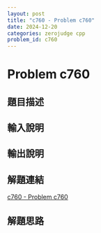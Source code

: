 ```yaml
---
layout: post
title: "c760 - Problem c760"
date: 2024-12-20
categories: zerojudge cpp
problem_id: c760
---
```


# Problem c760

## 題目描述



## 輸入說明



## 輸出說明



## 解題連結

[c760 - Problem c760](https://zerojudge.tw/ShowProblem?problemid=c760)

## 解題思路


